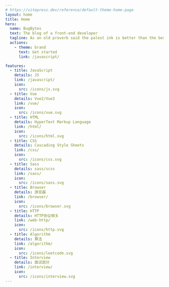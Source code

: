```yaml
---
# https://vitepress.dev/reference/default-theme-home-page
layout: home
title: Home
hero:
  name: BugBytes
  text: The blog of a front-end developer
  tagline: As an old proverb said the palest ink is better than the best memory.
  actions:
    - theme: brand
      text: Get started
      link: /javascript/

features:
  - title: JavaScript
    details: JS
    link: /javascript/
    icon:
      src: /icons/js.svg
  - title: Vue
    details: Vue2/Vue3
    link: /vue/
    icon:
      src: /icons/vue.svg
  - title: HTML
    details: HyperText Markup Language
    link: /html/
    icon:
      src: /icons/html.svg
  - title: CSS
    details: Cascading Style Sheets
    link: /css/
    icon:
      src: /icons/css.svg
  - title: Sass
    details: sass/scss
    link: /sass/
    icon:
      src: /icons/sass.svg
  - title: Browser
    details: 游览器
    link: /browser/
    icon:
      src: /icons/browser.svg
  - title: HTTP
    details: HTTP协议相关
    link: /web-http/
    icon:
      src: /icons/http.svg
  - title: Algorithm
    details: 算法
    link: /algorithm/
    icon:
      src: /icons/leetcode.svg
  - title: Interview
    details: 面试部分
    link: /interview/
    icon:
      src: /icons/interview.svg
---
```


